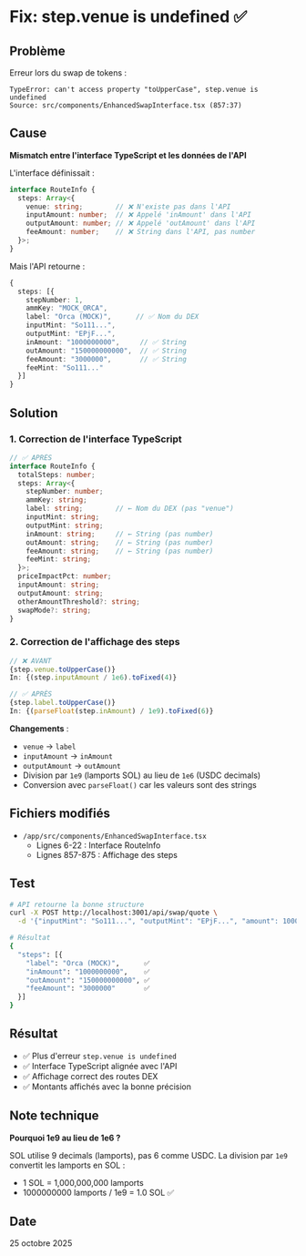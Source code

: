 # Fix: step.venue is undefined ✅

## Problème

Erreur lors du swap de tokens :
```
TypeError: can't access property "toUpperCase", step.venue is undefined
Source: src/components/EnhancedSwapInterface.tsx (857:37)
```

## Cause

**Mismatch entre l'interface TypeScript et les données de l'API**

L'interface définissait :
```typescript
interface RouteInfo {
  steps: Array<{
    venue: string;        // ❌ N'existe pas dans l'API
    inputAmount: number;  // ❌ Appelé 'inAmount' dans l'API
    outputAmount: number; // ❌ Appelé 'outAmount' dans l'API
    feeAmount: number;    // ❌ String dans l'API, pas number
  }>;
}
```

Mais l'API retourne :
```typescript
{
  steps: [{
    stepNumber: 1,
    ammKey: "MOCK_ORCA",
    label: "Orca (MOCK)",      // ✅ Nom du DEX
    inputMint: "So111...",
    outputMint: "EPjF...",
    inAmount: "1000000000",     // ✅ String
    outAmount: "150000000000",  // ✅ String
    feeAmount: "3000000",       // ✅ String
    feeMint: "So111..."
  }]
}
```

## Solution

### 1. Correction de l'interface TypeScript

```typescript
// ✅ APRÈS
interface RouteInfo {
  totalSteps: number;
  steps: Array<{
    stepNumber: number;
    ammKey: string;
    label: string;        // ← Nom du DEX (pas "venue")
    inputMint: string;
    outputMint: string;
    inAmount: string;     // ← String (pas number)
    outAmount: string;    // ← String (pas number)
    feeAmount: string;    // ← String (pas number)
    feeMint: string;
  }>;
  priceImpactPct: number;
  inputAmount: string;
  outputAmount: string;
  otherAmountThreshold?: string;
  swapMode?: string;
}
```

### 2. Correction de l'affichage des steps

```typescript
// ❌ AVANT
{step.venue.toUpperCase()}
In: {(step.inputAmount / 1e6).toFixed(4)}

// ✅ APRÈS
{step.label.toUpperCase()}
In: {(parseFloat(step.inAmount) / 1e9).toFixed(6)}
```

**Changements** :
- `venue` → `label`
- `inputAmount` → `inAmount`
- `outputAmount` → `outAmount`
- Division par `1e9` (lamports SOL) au lieu de `1e6` (USDC decimals)
- Conversion avec `parseFloat()` car les valeurs sont des strings

## Fichiers modifiés

- `/app/src/components/EnhancedSwapInterface.tsx`
  - Lignes 6-22 : Interface RouteInfo
  - Lignes 857-875 : Affichage des steps

## Test

```bash
# API retourne la bonne structure
curl -X POST http://localhost:3001/api/swap/quote \
  -d '{"inputMint": "So111...", "outputMint": "EPjF...", "amount": 1000000000}'

# Résultat
{
  "steps": [{
    "label": "Orca (MOCK)",      ✅
    "inAmount": "1000000000",    ✅
    "outAmount": "150000000000", ✅
    "feeAmount": "3000000"       ✅
  }]
}
```

## Résultat

- ✅ Plus d'erreur `step.venue is undefined`
- ✅ Interface TypeScript alignée avec l'API
- ✅ Affichage correct des routes DEX
- ✅ Montants affichés avec la bonne précision

## Note technique

**Pourquoi 1e9 au lieu de 1e6 ?**

SOL utilise 9 decimals (lamports), pas 6 comme USDC. La division par `1e9` convertit les lamports en SOL :
- 1 SOL = 1,000,000,000 lamports
- 1000000000 lamports / 1e9 = 1.0 SOL ✅

## Date

25 octobre 2025
